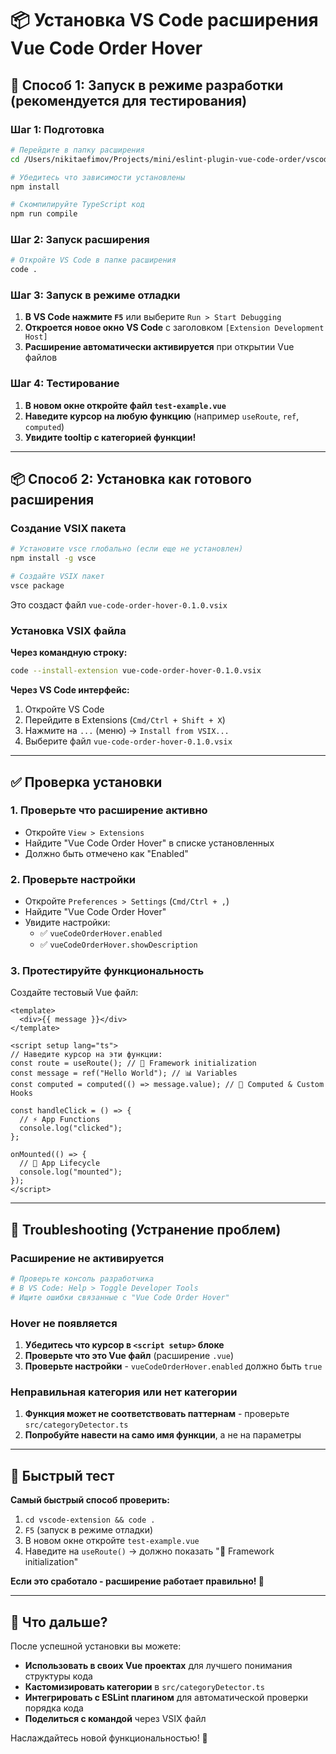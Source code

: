 # 📦 Установка VS Code расширения Vue Code Order Hover

## 🚀 Способ 1: Запуск в режиме разработки (рекомендуется для тестирования)

### Шаг 1: Подготовка

```bash
# Перейдите в папку расширения
cd /Users/nikitaefimov/Projects/mini/eslint-plugin-vue-code-order/vscode-extension

# Убедитесь что зависимости установлены
npm install

# Скомпилируйте TypeScript код
npm run compile
```

### Шаг 2: Запуск расширения

```bash
# Откройте VS Code в папке расширения
code .
```

### Шаг 3: Запуск в режиме отладки

1. **В VS Code нажмите `F5`** или выберите `Run > Start Debugging`
2. **Откроется новое окно VS Code** с заголовком `[Extension Development Host]`
3. **Расширение автоматически активируется** при открытии Vue файлов

### Шаг 4: Тестирование

1. **В новом окне откройте файл `test-example.vue`**
2. **Наведите курсор на любую функцию** (например `useRoute`, `ref`, `computed`)
3. **Увидите tooltip с категорией функции!**

---

## 📦 Способ 2: Установка как готового расширения

### Создание VSIX пакета

```bash
# Установите vsce глобально (если еще не установлен)
npm install -g vsce

# Создайте VSIX пакет
vsce package
```

Это создаст файл `vue-code-order-hover-0.1.0.vsix`

### Установка VSIX файла

**Через командную строку:**

```bash
code --install-extension vue-code-order-hover-0.1.0.vsix
```

**Через VS Code интерфейс:**

1. Откройте VS Code
2. Перейдите в Extensions (`Cmd/Ctrl + Shift + X`)
3. Нажмите на `...` (меню) → `Install from VSIX...`
4. Выберите файл `vue-code-order-hover-0.1.0.vsix`

---

## ✅ Проверка установки

### 1. Проверьте что расширение активно

- Откройте `View > Extensions`
- Найдите "Vue Code Order Hover" в списке установленных
- Должно быть отмечено как "Enabled"

### 2. Проверьте настройки

- Откройте `Preferences > Settings` (`Cmd/Ctrl + ,`)
- Найдите "Vue Code Order Hover"
- Увидите настройки:
  - ✅ `vueCodeOrderHover.enabled`
  - ✅ `vueCodeOrderHover.showDescription`

### 3. Протестируйте функциональность

Создайте тестовый Vue файл:

```vue
<template>
  <div>{{ message }}</div>
</template>

<script setup lang="ts">
// Наведите курсор на эти функции:
const route = useRoute(); // 🔧 Framework initialization
const message = ref("Hello World"); // 📊 Variables
const computed = computed(() => message.value); // 🔄 Computed & Custom Hooks

const handleClick = () => {
  // ⚡ App Functions
  console.log("clicked");
};

onMounted(() => {
  // 🔄 App Lifecycle
  console.log("mounted");
});
</script>
```

---

## 🔧 Troubleshooting (Устранение проблем)

### Расширение не активируется

```bash
# Проверьте консоль разработчика
# В VS Code: Help > Toggle Developer Tools
# Ищите ошибки связанные с "Vue Code Order Hover"
```

### Hover не появляется

1. **Убедитесь что курсор в `<script setup>` блоке**
2. **Проверьте что это Vue файл** (расширение `.vue`)
3. **Проверьте настройки** - `vueCodeOrderHover.enabled` должно быть `true`

### Неправильная категория или нет категории

1. **Функция может не соответствовать паттернам** - проверьте `src/categoryDetector.ts`
2. **Попробуйте навести на само имя функции**, а не на параметры

---

## 🎯 Быстрый тест

**Самый быстрый способ проверить:**

1. `cd vscode-extension && code .`
2. `F5` (запуск в режиме отладки)
3. В новом окне откройте `test-example.vue`
4. Наведите на `useRoute()` → должно показать "🔧 Framework initialization"

**Если это сработало - расширение работает правильно! 🎉**

---

## 📝 Что дальше?

После успешной установки вы можете:

- **Использовать в своих Vue проектах** для лучшего понимания структуры кода
- **Кастомизировать категории** в `src/categoryDetector.ts`
- **Интегрировать с ESLint плагином** для автоматической проверки порядка кода
- **Поделиться с командой** через VSIX файл

Наслаждайтесь новой функциональностью! 🚀

